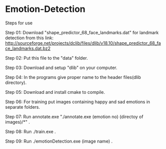 # Emotion-Detection

Steps for use

Step 01: Download "shape_predictor_68_face_landmarks.dat" for landmark detection from this link: http://sourceforge.net/projects/dclib/files/dlib/v18.10/shape_predictor_68_face_landmarks.dat.bz2

Step 02: Put this file to the "data" folder.

Step 03: Download and setup "dlib" on your computer.

Step 04: In the programs give proper name to the header files(dlib directory).

Step 05: Download and install cmake to compile.

Step 06: For training put images containing happy and sad emotions in separate folders.

Step 07: Run annotate.exe "./annotate.exe (emotion no) (directoy of images)/*" .

Step 08: Run ./train.exe .

Step 09: Run ./emotionDetection.exe (image name) .
